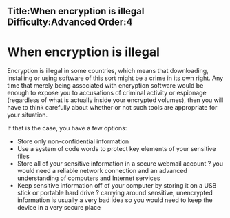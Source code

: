 Title:When encryption is illegal
Difficulty:Advanced
Order:4
---
# When encryption is illegal

Encryption is illegal in some countries, which means that downloading, installing or using software of this sort might be a crime in its own right. Any time that merely being associated with encryption software would be enough to expose you to accusations of criminal activity or espionage (regardless of what is actually inside your encrypted volumes), then you will have to think carefully about whether or not such tools are appropriate for your situation.

If that is the case, you have a few options:

*   Store only non-confidential information
*   Use a system of code words to protect key elements of your sensitive files
*   Store all of your sensitive information in a secure webmail account ? you would need a reliable network connection and an advanced understanding of computers and Internet services
*   Keep sensitive information off of your computer by storing it on a USB stick or portable hard drive ? carrying around sensitive, unencrypted information is usually a very bad idea so you would need to keep the device in a very secure place
